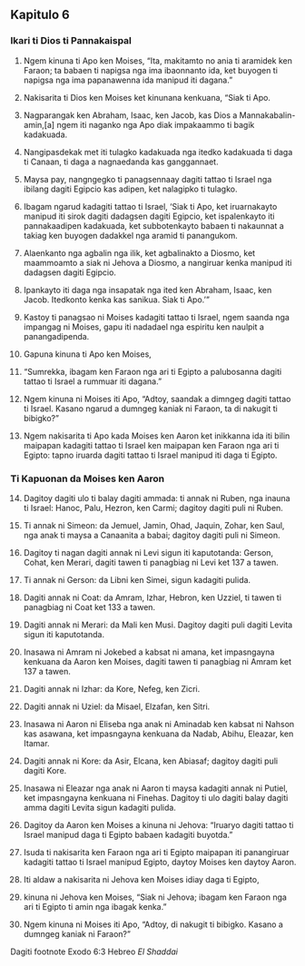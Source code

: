 Kapitulo 6
----------

### Ikari ti Dios ti Pannakaispal

1. Ngem kinuna ti Apo ken Moises, “Ita, makitamto no ania ti aramidek ken Faraon; ta babaen ti napigsa nga ima ibaonnanto ida, ket buyogen ti napigsa nga ima papanawenna ida manipud iti dagana.”

2. Nakisarita ti Dios ken Moises ket kinunana kenkuana, “Siak ti Apo.
3. Nagparangak ken Abraham, Isaac, ken Jacob, kas Dios a Mannakabalin-amin,[a] ngem iti naganko nga Apo diak impakaammo ti bagik kadakuada.
4. Nangipasdekak met iti tulagko kadakuada nga itedko kadakuada ti daga ti Canaan, ti daga a nagnaedanda kas ganggannaet.
5. Maysa pay, nangngegko ti panagsennaay dagiti tattao ti Israel nga ibilang dagiti Egipcio kas adipen, ket nalagipko ti tulagko.
6. Ibagam ngarud kadagiti tattao ti Israel, ‘Siak ti Apo, ket iruarnakayto manipud iti sirok dagiti dadagsen dagiti Egipcio, ket ispalenkayto iti pannakaadipen kadakuada, ket subbotenkayto babaen ti nakaunnat a takiag ken buyogen dadakkel nga aramid ti panangukom.
7. Alaenkanto nga agbalin nga ilik, ket agbalinakto a Diosmo, ket maammoamto a siak ni Jehova a Diosmo, a nangiruar kenka manipud iti dadagsen dagiti Egipcio.
8. Ipankayto iti daga nga insapatak nga ited ken Abraham, Isaac, ken Jacob. Itedkonto kenka kas sanikua. Siak ti Apo.’”
9. Kastoy ti panagsao ni Moises kadagiti tattao ti Israel, ngem saanda nga impangag ni Moises, gapu iti nadadael nga espiritu ken naulpit a panangadipenda.

10. Gapuna kinuna ti Apo ken Moises,
11. “Sumrekka, ibagam ken Faraon nga ari ti Egipto a palubosanna dagiti tattao ti Israel a rummuar iti dagana.”
12. Ngem kinuna ni Moises iti Apo, “Adtoy, saandak a dimngeg dagiti tattao ti Israel. Kasano ngarud a dumngeg kaniak ni Faraon, ta di nakugit ti bibigko?”
13. Ngem nakisarita ti Apo kada Moises ken Aaron ket inikkanna ida iti bilin maipapan kadagiti tattao ti Israel ken maipapan ken Faraon nga ari ti Egipto: tapno iruarda dagiti tattao ti Israel manipud iti daga ti Egipto.

### Ti Kapuonan da Moises ken Aaron

14. Dagitoy dagiti ulo ti balay dagiti ammada: ti annak ni Ruben, nga inauna ti Israel: Hanoc, Palu, Hezron, ken Carmi; dagitoy dagiti puli ni Ruben.
15. Ti annak ni Simeon: da Jemuel, Jamin, Ohad, Jaquin, Zohar, ken Saul, nga anak ti maysa a Canaanita a babai; dagitoy dagiti puli ni Simeon.
16. Dagitoy ti nagan dagiti annak ni Levi sigun iti kaputotanda: Gerson, Cohat, ken Merari, dagiti tawen ti panagbiag ni Levi ket 137 a tawen.
17. Ti annak ni Gerson: da Libni ken Simei, sigun kadagiti pulida.
18. Dagiti annak ni Coat: da Amram, Izhar, Hebron, ken Uzziel, ti tawen ti panagbiag ni Coat ket 133 a tawen.
19. Dagiti annak ni Merari: da Mali ken Musi. Dagitoy dagiti puli dagiti Levita sigun iti kaputotanda.
20. Inasawa ni Amram ni Jokebed a kabsat ni amana, ket impasngayna kenkuana da Aaron ken Moises, dagiti tawen ti panagbiag ni Amram ket 137 a tawen.
21. Dagiti annak ni Izhar: da Kore, Nefeg, ken Zicri.
22. Dagiti annak ni Uziel: da Misael, Elzafan, ken Sitri.
23. Inasawa ni Aaron ni Eliseba nga anak ni Aminadab ken kabsat ni Nahson kas asawana, ket impasngayna kenkuana da Nadab, Abihu, Eleazar, ken Itamar.
24. Dagiti annak ni Kore: da Asir, Elcana, ken Abiasaf; dagitoy dagiti puli dagiti Kore.
25. Inasawa ni Eleazar nga anak ni Aaron ti maysa kadagiti annak ni Putiel, ket impasngayna kenkuana ni Finehas. Dagitoy ti ulo dagiti balay dagiti amma dagiti Levita sigun kadagiti pulida.

26. Dagitoy da Aaron ken Moises a kinuna ni Jehova: “Iruaryo dagiti tattao ti Israel manipud daga ti Egipto babaen kadagiti buyotda.”
27. Isuda ti nakisarita ken Faraon nga ari ti Egipto maipapan iti panangiruar kadagiti tattao ti Israel manipud Egipto, daytoy Moises ken daytoy Aaron.

28. Iti aldaw a nakisarita ni Jehova ken Moises idiay daga ti Egipto,
29. kinuna ni Jehova ken Moises, “Siak ni Jehova; ibagam ken Faraon nga ari ti Egipto ti amin nga ibagak kenka.”
30. Ngem kinuna ni Moises iti Apo, “Adtoy, di nakugit ti bibigko. Kasano a dumngeg kaniak ni Faraon?”

Dagiti footnote
Exodo 6:3 Hebreo *El Shaddai*